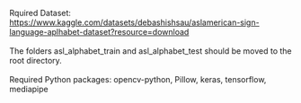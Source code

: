 Rquired Dataset: https://www.kaggle.com/datasets/debashishsau/aslamerican-sign-language-aplhabet-dataset?resource=download</br>
</br>
The folders asl_alphabet_train and asl_alphabet_test should be moved to the root directory.</br>
</br>
Required Python packages: opencv-python, Pillow, keras, tensorflow, mediapipe
